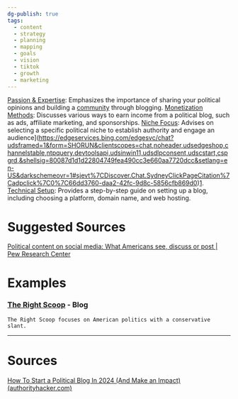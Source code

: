 ```yaml
---
dg-publish: true
tags:
  - content
  - strategy
  - planning
  - mapping
  - goals
  - vision
  - tiktok
  - growth
  - marketing
---
```



[Passion & Expertise](Passion%20&%20Expertise.md): 
	Emphasizes the importance of sharing your political opinions and building a [community](community.md) through blogging.
[Monetization Methods](Monetization%20Methods.md): 
	Discusses various ways to earn income from a political blog, such as ads, affiliate marketing, and sponsorships.
[Niche Focus](./Niche%20Focus.md): Advises on selecting a specific political niche to establish authority and engage an audience](https://edgeservices.bing.com/edgesvc/chat?udsframed=1&form=SHORUN&clientscopes=chat,noheader,udsedgeshop,channelstable,ntpquery,devtoolsapi,udsinwin11,udsdlpconsent,udscstart,cspgrd,&shellsig=80087d1d1d22804749fea490cc3e660aa7720dcc&setlang=en-US&darkschemeovr=1#sjevt%7CDiscover.Chat.SydneyClickPageCitation%7Cadpclick%7C0%7C66dd3760-daa2-42fc-9d8c-5856cfb869d0)[1](https://edgeservices.bing.com/edgesvc/chat?udsframed=1&form=SHORUN&clientscopes=chat,noheader,udsedgeshop,channelstable,ntpquery,devtoolsapi,udsinwin11,udsdlpconsent,udscstart,cspgrd,&shellsig=80087d1d1d22804749fea490cc3e660aa7720dcc&setlang=en-US&darkschemeovr=1#sjevt%7CDiscover.Chat.SydneyClickPageCitation%7Cadpclick%7C0%7C66dd3760-daa2-42fc-9d8c-5856cfb869d0).
[Technical Setup](Technical%20Setup.md):
	Provides a step-by-step guide on setting up a blog, including choosing a platform, domain name, and web hosting.

# Suggested Sources
[Political content on social media: What Americans see, discuss or post | Pew Research Center](https://www.pewresearch.org/internet/2016/10/25/political-content-on-social-media/)

# Examples

### [The Right Scoop](https://therightscoop.com/) - Blog
	The Right Scoop focuses on American politics with a conservative slant.




---
# Sources

[How To Start a Political Blog In 2024 (And Make an Impact) (authorityhacker.com)](https://www.authorityhacker.com/how-to-start-political-blog/)

